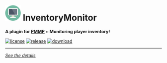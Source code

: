 # <img src="./assets/icon/index.svg" height="50" width="50"> InventoryMonitor  
__A plugin for [PMMP](https://pmmp.io) :: Monitoring player inventory!__  
  
[![license](https://img.shields.io/github/license/Blugin/InventoryMonitor-PMMP.svg?label=License)](./LICENSE)
[![release](https://img.shields.io/github/release/Blugin/InventoryMonitor-PMMP.svg?label=Release)](../../releases/latest)
[![download](https://img.shields.io/github/downloads/Blugin/InventoryMonitor-PMMP/total.svg?label=Download)](../../releases/latest)
  
*****
  
[*See the details*](../../wiki)  
